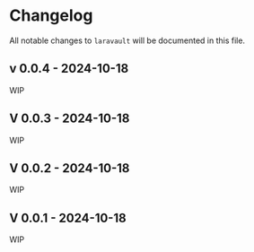 # Changelog

All notable changes to `laravault` will be documented in this file.

## v 0.0.4 - 2024-10-18

WIP

## V 0.0.3 - 2024-10-18

WIP

## V 0.0.2 - 2024-10-18

WIP

## V 0.0.1 - 2024-10-18

WIP
